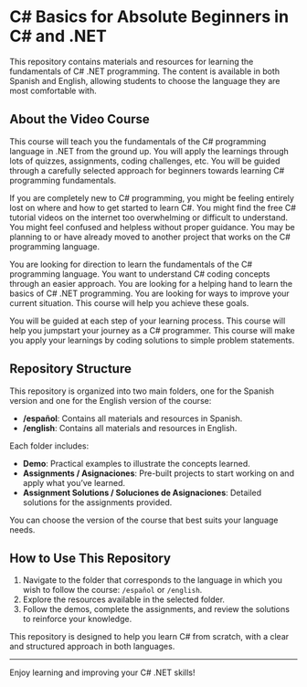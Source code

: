 # C# Basics for Absolute Beginners in C# and .NET

This repository contains materials and resources for learning the fundamentals of C# .NET programming. The content is available in both Spanish and English, allowing students to choose the language they are most comfortable with.

## About the Video Course

This course will teach you the fundamentals of the C# programming language in .NET from the ground up. You will apply the learnings through lots of quizzes, assignments, coding challenges, etc. You will be guided through a carefully selected approach for beginners towards learning C# programming fundamentals.

If you are completely new to C# programming, you might be feeling entirely lost on where and how to get started to learn C#. You might find the free C# tutorial videos on the internet too overwhelming or difficult to understand. You might feel confused and helpless without proper guidance. You may be planning to or have already moved to another project that works on the C# programming language.

You are looking for direction to learn the fundamentals of the C# programming language. You want to understand C# coding concepts through an easier approach. You are looking for a helping hand to learn the basics of C# .NET programming. You are looking for ways to improve your current situation. This course will help you achieve these goals.

You will be guided at each step of your learning process. This course will help you jumpstart your journey as a C# programmer. This course will make you apply your learnings by coding solutions to simple problem statements.

## Repository Structure

This repository is organized into two main folders, one for the Spanish version and one for the English version of the course:

- **/español**: Contains all materials and resources in Spanish.
- **/english**: Contains all materials and resources in English.

Each folder includes:

- **Demo**: Practical examples to illustrate the concepts learned.
- **Assignments / Asignaciones**: Pre-built projects to start working on and apply what you’ve learned.
- **Assignment Solutions / Soluciones de Asignaciones**: Detailed solutions for the assignments provided.

You can choose the version of the course that best suits your language needs.

## How to Use This Repository

1. Navigate to the folder that corresponds to the language in which you wish to follow the course: `/español` or `/english`.
2. Explore the resources available in the selected folder.
3. Follow the demos, complete the assignments, and review the solutions to reinforce your knowledge.

This repository is designed to help you learn C# from scratch, with a clear and structured approach in both languages.

---

Enjoy learning and improving your C# .NET skills!
